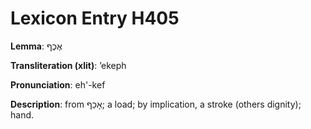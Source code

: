 # Lexicon Entry H405

**Lemma**: אֶכֶף

**Transliteration (xlit)**: ʼekeph

**Pronunciation**: eh'-kef

**Description**:
from אָכַף; a load; by implication, a stroke (others dignity); hand.
